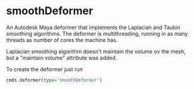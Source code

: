 # smoothDeformer
An Autodesk Maya deformer that implements the Laplacian and Taubin smoothing algorithms.
The deformer is multithreading, running in as many threads as number of cores the machine has.

Laplacian smoothing algorithm doesn't maintain the volume ov the mesh, but a "maintain volume" attribute was added.

To create the deformer just run
```python
cmds.deformer(type='smoothDeformer')
```